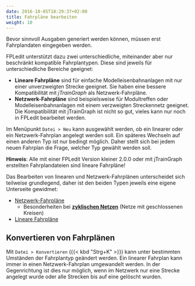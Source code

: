 ```yaml
---
date: 2016-10-05T18:29:37+02:00
title: Fahrpläne bearbeiten
weight: 10
---
```


Bevor sinnvoll Ausgaben generiert werden können, müssen erst Fahrplandaten eingegeben werden.

FPLedit unterstützt dazu zwei unterschiedliche, miteinander aber nur beschränkt kompatible Fahrplantypen. Diese sind jeweils für unterschiedliche Bereiche geeignet:

* **Lineare Fahrpläne** sind für einfache Modelleisenbahnanlagen mit nur einer unverzweigten Strecke geeignet. Sie haben eine bessere Kompatibilität mit *jTrainGraph* als Netzwerk-Fahrpläne.
* **Netzwerk-Fahrpläne** sind beispielsweise für Modultreffen oder Modelleisenbahnanlagen mit einem verzweigten Streckennetz geeignet.  Die Kompatibilität mit jTrainGraph ist nicht so gut, vieles kann nur noch in FPLedit bearbeitet werden.

Im Menüpunkt `Datei > Neu` kann ausgewählt werden, ob ein linearer oder ein Netzwerk-Fahrplan angelegt werden soll. Ein späteres Wechseln auf einen anderen Typ ist nur bedingt möglich. Daher stellt sich bei jedem neuen Fahrplan die Frage, welcher Typ gewählt werden soll.

**Hinweis**: Alle mit einer FPLedit Version kleiner 2.0.0 oder mit jTrainGraph erstellten Fahrplandateien sind lineare Fahrpläne!

Das Bearbeiten von linearen und Netzwerk-Fahrplänen unterscheidet sich teilweise grundlegend, daher ist den beiden Typen jeweils eine eigene Unterseite gewidmet:

* [Netzwerk-Fahrpläne](network/)
    * Besonderheiten bei **[zyklischen Netzen](cycles/)** (Netze mit geschlossenen Kreisen)
* [Lineare Fahrpläne](linear/)

## Konvertieren von Fahrplänen

Mit `Datei > Konvertieren` ({{< kbd "Strg+K" >}}) kann unter bestimmten Umständen der Fahrplantyp geändert werden. Ein linearer Fahrplan kann immer in einen Netzwerk-Fahrplan umgewandelt werden. In der Gegenrichtung ist dies nur möglich, wenn im Netzwerk nur eine Strecke angelegt wurde oder alle Strecken bis auf eine gelöscht wurden.
